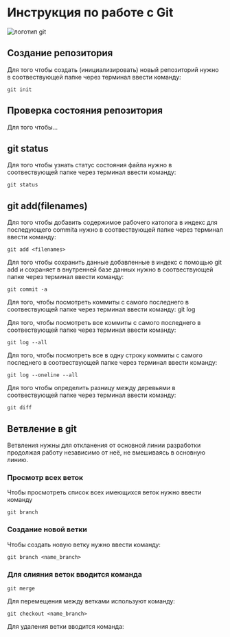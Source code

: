 # **Инструкция по работе с Git**

![логотип git](git.jpg)

## Создание репозитория 
Для того чтобы создать (инициализировать) новый репозиторий нужно в соотвествующей папке через терминал ввести команду:

    git init

## Проверка состояния репозитория

Для того чтобы...

## **git status**
Для того чтобы узнать статус состояния файла нужно в соотвествующей папке через терминал ввести команду: 

    git status

## **git add(filenames)**
Для того чтобы добавить содержимое рабочего католога в индекс для последующего commita нужно в соотвествующей папке через терминал ввести команду: 

    git add <filenames>

Для того чтобы сохранить данные добавленные в индекс с помощью git add и сохраняет в внутренней базе данных нужно в соотвествующей папке через терминал ввести команду:

    git commit -a

Для того, чтобы посмотреть  коммиты с самого последнего в соотвествующей папке через терминал ввести команду: 
    git log
   
Для того, чтобы посмотреть все коммиты с самого последнего в соотвествующей папке через терминал ввести команду:
    
    git log --all

Для того, чтобы посмотреть все в одну строку коммиты с самого последнего в соотвествующей папке через терминал ввести команду:

    git log --oneline --all

Для того чтобы определить разницу между деревьями в соотвествующей папке через терминал ввести команду:

    git diff 

## Ветвление в git

Ветвления нужны для откланения от основной линии разработки продолжая работу независимо от неё, не вмешиваясь в основную линию.

### Просмотр всех веток

Чтобы просмотреть список всех имеющихся веток нужно ввести команду  

    git branch

### Создание новой ветки
Чтобы создать новую ветку нужно ввести команду:

    git branch <name_branch>

### Для слияния веток вводится команда 
    
    git merge 

Для перемещения между ветками используют команду:

    git checkout <name_branch>
    
Для удаления ветки вводится команда:
